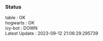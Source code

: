 ### Status


table : OK  
hogwarts : OK  
icy-bot : DOWN  
Latest Update : 2023-09-12 21:06:29.295739
